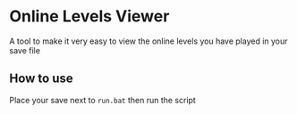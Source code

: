 # Online Levels Viewer

A tool to make it very easy to view the online levels you have played in your save file

## How to use

Place your save next to `run.bat` then run the script